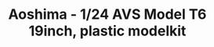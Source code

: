 ---
layout: product
title: "Aoshima - 1/24 AVS Model T6 19inch, plastic modelkit"
price: "TBA" 
desc: "N/A"
img_path: "/assets/img/AO53799.webp"
brand: "N/A"
available: false
special_offer: false
new: false
soon: false
cat: "010000"
subcat: "013700"
subsubcat: "0N/A"
sifra: "AO53799"
popular: false
spec: false
---